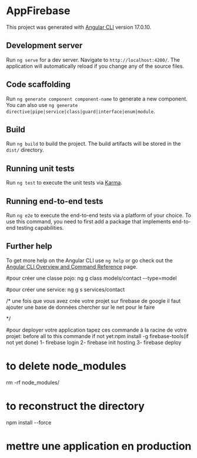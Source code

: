 # AppFirebase

This project was generated with [Angular CLI](https://github.com/angular/angular-cli) version 17.0.10.

## Development server

Run `ng serve` for a dev server. Navigate to `http://localhost:4200/`. The application will automatically reload if you change any of the source files.

## Code scaffolding

Run `ng generate component component-name` to generate a new component. You can also use `ng generate directive|pipe|service|class|guard|interface|enum|module`.

## Build

Run `ng build` to build the project. The build artifacts will be stored in the `dist/` directory.

## Running unit tests

Run `ng test` to execute the unit tests via [Karma](https://karma-runner.github.io).

## Running end-to-end tests

Run `ng e2e` to execute the end-to-end tests via a platform of your choice. To use this command, you need to first add a package that implements end-to-end testing capabilities.

## Further help

To get more help on the Angular CLI use `ng help` or go check out the [Angular CLI Overview and Command Reference](https://angular.io/cli) page.

#pour créer une classe  pojo:
ng g class models/contact --type=model

#pour créer une service:
ng g s services/contact

/*
une fois que vous avez crée votre projet sur firebase  de google
il faut ajouter une base de données chercher sur le net pour le faire

*/


#pour deployer votre application tapez ces commande à la racine de votre projet:
before all to this commande if not yet:npm install -g firebase-tools(if not yet done)
1- firebase login
2- firebase init hosting
3- firebase deploy



# to delete node_modules
   rm -rf node_modules/
# to reconstruct the directory
 npm install --force   

 # mettre une application en production
